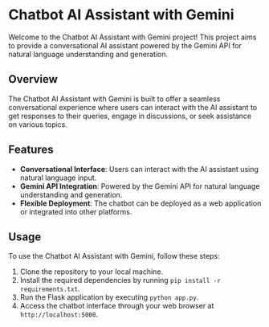 # Chatbot AI Assistant with Gemini

Welcome to the Chatbot AI Assistant with Gemini project! This project aims to provide a conversational AI assistant powered by the Gemini API for natural language understanding and generation.

## Overview

The Chatbot AI Assistant with Gemini is built to offer a seamless conversational experience where users can interact with the AI assistant to get responses to their queries, engage in discussions, or seek assistance on various topics.

## Features

- **Conversational Interface**: Users can interact with the AI assistant using natural language input.
- **Gemini API Integration**: Powered by the Gemini API for natural language understanding and generation.
- **Flexible Deployment**: The chatbot can be deployed as a web application or integrated into other platforms.

## Usage

To use the Chatbot AI Assistant with Gemini, follow these steps:

1. Clone the repository to your local machine.
2. Install the required dependencies by running `pip install -r requirements.txt`.
3. Run the Flask application by executing `python app.py`.
4. Access the chatbot interface through your web browser at `http://localhost:5000`.

